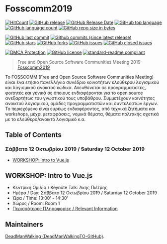 # Fosscomm2019
[![HitCount](http://hits.dwyl.io/DeadManWalkingTO/Fosscomm2019.svg)](../../)
[![GitHub release](https://img.shields.io/github/release/DeadManWalkingTO/Fosscomm2019/all.svg)](../../releases/latest)
[![GitHub Release Date](https://img.shields.io/github/release-date-pre/DeadManWalkingTO/Fosscomm2019.svg)](../../releases/latest)
[![GitHub top language](https://img.shields.io/github/languages/top/DeadManWalkingTO/Fosscomm2019.svg)](../../)
[![GitHub language count](https://img.shields.io/github/languages/count/DeadManWalkingTO/Fosscomm2019.svg)](../../)
[![GitHub repo size in bytes](https://img.shields.io/github/repo-size/DeadManWalkingTO/Fosscomm2019.svg)](../../)

[![GitHub last commit](https://img.shields.io/github/last-commit/DeadManWalkingTO/Fosscomm2019.svg)](../../)
[![Github commits (since latest release)](https://img.shields.io/github/commits-since/DeadManWalkingTO/Fosscomm2019/latest.svg)](../../)
[![GitHub stars](https://img.shields.io/github/stars/DeadManWalkingTO/Fosscomm2019.svg)](../../stargazers)
[![GitHub forks](https://img.shields.io/github/forks/DeadManWalkingTO/Fosscomm2019.svg)](../../network)
[![GitHub issues](https://img.shields.io/github/issues/DeadManWalkingTO/Fosscomm2019.svg)](../../issues)
[![GitHub closed issues](https://img.shields.io/github/issues-closed/DeadManWalkingTO/Fosscomm2019.svg)](../../issues)

[![DMCA Protection](https://img.shields.io/badge/DMCA-Protected-brightgreen.svg)](https://www.dmca.com/Takedowns.aspx?r=m)
[![GitHub license](https://img.shields.io/github/license/DeadManWalkingTO/Fosscomm2019.svg)](./LICENSE)
[![standard-readme compliant](https://img.shields.io/badge/readme%20style-standard-brightgreen.svg)](./README.md)

>Free and Open Source Software Communities Meeting 2019 [Fosscomm2019](https://2019.fosscomm.gr/)

Το FOSSCOMM (Free and Open Source Software Communities Meeting) είναι ένα ετήσιο πανελλήνιο συνέδριο κοινοτήτων ελεύθερου λογισμικού και λογισμικού ανοικτού κώδικα. Απευθύνεται σε προγραμματιστές, φοιτητές και γενικά σε όποιους ενδιαφέρονται για το open source ανεξαρτήτως του γνωστικού τους υποβάθρου. Συμμετέχουν κοινότητες ανοικτού λογισμικού, ομάδες προγραμματιστών και συντελεστών έργων. Το περιεχόμενο είναι ευρέως ενδιαφέροντος, από τεχνικά ζητήματα και workshops, μέχρι μεταφράσεις, νομικά θέματα, θέματα πολιτικής σχετικά με το ελεύθερο/ανοικτό λογισμικό κ.α.

## Table of Contents
### Σάββατο 12 Οκτωβρίου 2019 / Saturday 12 October 2019
- [WORKSHOP: Intro to Vue.js](##workshop-intro-to-vuejs)


## WORKSHOP: Intro to Vue.js
- Κεντρική Ομιλία / Keynote Talk: Άκης Πιέτρης
- Ημέρα / Day: Σάββατο 12 Οκτωβρίου 2019 / Saturday 12 October 2019
- Ώρα / Time: 13:00' - 14:30'
- Χώρος / Room: Room 1
- [Περισσότερες Πληροφορίες / Relevant Information](./WORKSHOP%20Intro%20to%20Vue.js)


## Maintainers
[DeadManWalking (DeadManWalkingTO-GitHub)](https://github.com/DeadManWalkingTO).
